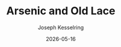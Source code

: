 ---
layout: show-info
slug: arsenic
hidden: true


title: Arsenic and Old Lace
subheader:
author: Joseph Kesselring
description: 
  - 
access_note:


year: 2026
quarter: Spring
week: 8
location: Logan Theater West
location_link: /locations/west
season: 2025-2026 Shows
date: 2026-05-16


tickets_link: 
vimeo_link: 


roles: ###
  # Cast: ###
  #   bio_file: 
  # Production Staff: ###
  #   bio_file: 


audition_contact: ###
  - name: Sara Romai
    email: sromai@uchicago.edu
    role: Stage Manager
production_contact: ###
  - name: Daniel Olmo
    email: daolmo@uchicago.edu
    role: Production Manager


signup_link: 
sides_link: 
other_links: ###
  Audition Info: 
  # OTHER:
---